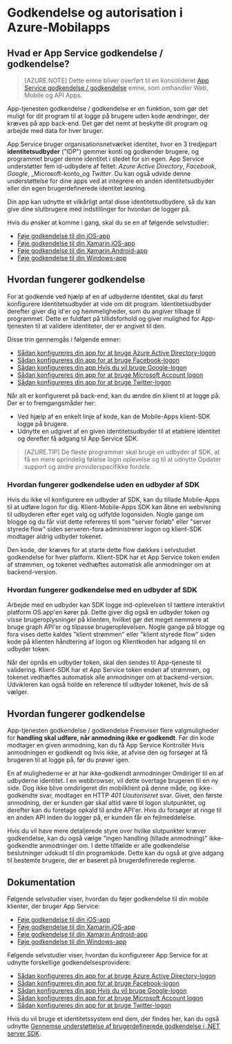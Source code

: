 <properties
    pageTitle="Godkendelse og autorisation i Azure-Mobilapps | Microsoft Azure"
    description="Grundlæggende reference og oversigt over godkendelsestyper / godkendelse af funktioner til Azure Mobile-Apps"
    services="app-service\mobile"
    documentationCenter=""
    authors="mattchenderson"
    manager="erikre"
    editor=""/>

<tags
    ms.service="app-service-mobile"
    ms.workload="mobile"
    ms.tgt_pltfrm="na"
    ms.devlang="multiple"
    ms.topic="article"
    ms.date="10/01/2016"
    ms.author="mahender"/>

# <a name="authentication-and-authorization-in-azure-mobile-apps"></a>Godkendelse og autorisation i Azure-Mobilapps

## <a name="what-is-app-service-authentication--authorization"></a>Hvad er App Service godkendelse / godkendelse?

> [AZURE.NOTE] Dette emne bliver overført til en konsolideret [App Service godkendelse / godkendelse](../app-service/app-service-authentication-overview.md) emne, som omhandler Web, Mobile og API Apps.

App-tjenesten godkendelse / godkendelse er en funktion, som gør det muligt for dit program til at logge på brugere uden kode ændringer, der kræves på app back-end. Det gør det nemt at beskytte dit program og arbejde med data for hver bruger.

App Service bruger organisationsnetværket identitet, hvor en 3 tredjepart **identitetsudbyder** ("IDP") gemmer konti og godkender brugere, og programmet bruger denne identitet i stedet for sin egen. App Service understøtter fem id-udbydere af feltet: _Azure Active Directory_, _Facebook_, _Google_, _Microsoft-konto_og _Twitter_. Du kan også udvide denne understøttelse for dine apps ved at integrere en anden identitetsudbyder eller din egen brugerdefinerede identitet løsning.

Din app kan udnytte et vilkårligt antal disse identitetsudbydere, så du kan give dine slutbrugere med indstillinger for hvordan de logger på.

Hvis du ønsker at komme i gang, skal du se en af følgende selvstudier:

- [Føje godkendelse til din iOS-app]
- [Føje godkendelse til din Xamarin.iOS-app]
- [Føje godkendelse til din Xamarin.Android-app]
- [Føje godkendelse til din Windows-app]

## <a name="how-authentication-works"></a>Hvordan fungerer godkendelse

For at godkende ved hjælp af en af udbyderne identitet, skal du først konfigurere identitetsudbyder at vide om dit program. Identitetsudbyder derefter giver dig id'er og hemmeligheder, som du angiver tilbage til programmet. Dette er fuldført på tillidsforhold og giver mulighed for App-tjenesten til at validere identiteter, der er angivet til den.

Disse trin gennemgås i følgende emner:

- [Sådan konfigureres din app for at bruge Azure Active Directory-logon]
- [Sådan konfigureres din app for at bruge Facebook-logon]
- [Sådan konfigureres din app Hvis du vil bruge Google-logon]
- [Sådan konfigureres din app for at bruge Microsoft Account logon]
- [Sådan konfigureres din app for at bruge Twitter-logon]

Når alt er konfigureret på back-end, kan du ændre din klient til at logge på. Der er to fremgangsmåder her:

- Ved hjælp af en enkelt linje af kode, kan de Mobile-Apps klient-SDK logge på brugere.
- Udnytte en udgivet af en given identitetsudbyder til at etablere identitet og derefter få adgang til App Service SDK.

>[AZURE.TIP] De fleste programmer skal bruge en udbyder af SDK, at få en mere oprindelig følelse login oplevelse og til at udnytte Opdater support og andre providerspecifikke fordele.

### <a name="how-authentication-without-a-provider-sdk-works"></a>Hvordan fungerer godkendelse uden en udbyder af SDK

Hvis du ikke vil konfigurere en udbyder af SDK, kan du tillade Mobile-Apps til at udføre logon for dig. Klient-Mobile-Apps SDK kan åbne en webvisning til udbyderen efter eget valg og udfylde logonsiden. Nogle gange om blogge og du får vist dette refereres til som "server forløb" eller "server styrede flow" siden serveren-fora administrerer logon og klient-SDK modtager aldrig udbyder tokenet.

Den kode, der kræves for at starte dette flow dækkes i selvstudiet godkendelse for hver platform. Klient-SDK har et App Service token enden af strømmen, og tokenet vedhæftes automatisk alle anmodninger om at backend-version.

### <a name="how-authentication-with-a-provider-sdk-works"></a>Hvordan fungerer godkendelse med en udbyder af SDK

Arbejde med en udbyder kan SDK logge ind-oplevelsen til tættere interaktivt platform OS app'en kører på. Dette giver dig også en udbyder token og visse brugeroplysninger på klienten, hvilket gør det meget nemmere at bruge graph API'er og tilpasse brugeroplevelsen. Nogle gange på blogge og fora vises dette kaldes "klient strømmen" eller "klient styrede flow" siden kode på klienten håndtering af logon og Klientkoden har adgang til en udbyder token.

Når der opnås en udbyder token, skal den sendes til App-tjeneste til validering. Klient-SDK har et App Service token enden af strømmen, og tokenet vedhæftes automatisk alle anmodninger om at backend-version. Udvikleren kan også holde en reference til udbyder tokenet, hvis de så vælger.

## <a name="how-authorization-works"></a>Hvordan fungerer godkendelse

App-tjenesten godkendelse / godkendelse Fremviser flere valgmuligheder for **handling skal udføre, når anmodning ikke er godkendt**. Før din kode modtager en given anmodning, kan du få App Service Kontrollér Hvis anmodningen er godkendt og hvis ikke, at afvise den og forsøger at få brugeren til at logge på, før du prøver igen.

En af mulighederne er at har ikke-godkendt anmodninger Omdiriger til en af udbyderne identitet. I en webbrowser, vil dette overtage brugeren til en ny side. Dog ikke blive omdirigeret din mobilklient på denne måde, og ikke-godkendte svar, modtager en HTTP _401 Uautoriseret_ svar. Givet, den første anmodning, der er kunden gør skal altid være til logon slutpunktet, og derefter kan du foretage opkald til andre API'er. Hvis du forsøger at ringe til en anden API inden du logger på, er kunden får en fejlmeddelelse.

Hvis du vil have mere detaljerede styre over hvilke slutpunkter kræver godkendelse, kan du også vælge "ingen handling (tillade anmodning)" ikke-godkendte anmodninger om. I dette tilfælde er alle godkendelse beslutninger udskudt til din programkode. Dette kan du også at give adgang til bestemte brugere, der er baseret på brugerdefinerede reglerne.

## <a name="documentation"></a>Dokumentation

Følgende selvstudier viser, hvordan du føjer godkendelse til din mobile klienter, der bruger App Service:

- [Føje godkendelse til din iOS-app]
- [Føje godkendelse til din Xamarin.iOS-app]
- [Føje godkendelse til din Xamarin.Android-app]
- [Føje godkendelse til din Windows-app]

Følgende selvstudier viser, hvordan du konfigurerer App Service for at udnytte forskellige godkendelsesprovidere:

- [Sådan konfigureres din app for at bruge Azure Active Directory-logon]
- [Sådan konfigureres din app for at bruge Facebook-logon]
- [Sådan konfigureres din app Hvis du vil bruge Google-logon]
- [Sådan konfigureres din app for at bruge Microsoft Account logon]
- [Sådan konfigureres din app for at bruge Twitter-logon]

Hvis du vil bruge et identitetssystem end dem, der findes her, kan du også udnytte [Gennemse understøttelse af brugerdefinerede godkendelse i .NET server SDK](app-service-mobile-dotnet-backend-how-to-use-server-sdk.md#custom-auth).

[Føje godkendelse til din iOS-app]: app-service-mobile-ios-get-started-users.md
[Føje godkendelse til din Xamarin.iOS-app]: app-service-mobile-xamarin-ios-get-started-users.md
[Føje godkendelse til din Xamarin.Android-app]: app-service-mobile-xamarin-android-get-started-users.md
[Føje godkendelse til din Windows-app]: app-service-mobile-windows-store-dotnet-get-started-users.md

[Sådan konfigureres din app for at bruge Azure Active Directory-logon]: app-service-mobile-how-to-configure-active-directory-authentication.md
[Sådan konfigureres din app for at bruge Facebook-logon]: app-service-mobile-how-to-configure-facebook-authentication.md
[Sådan konfigureres din app Hvis du vil bruge Google-logon]: app-service-mobile-how-to-configure-google-authentication.md
[Sådan konfigureres din app for at bruge Microsoft Account logon]: app-service-mobile-how-to-configure-microsoft-authentication.md
[Sådan konfigureres din app for at bruge Twitter-logon]: app-service-mobile-how-to-configure-twitter-authentication.md
